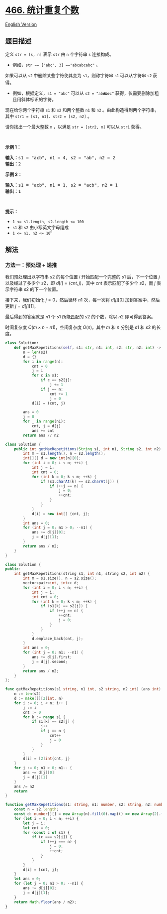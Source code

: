 # [466. 统计重复个数](https://leetcode.cn/problems/count-the-repetitions)

[English Version](/solution/0400-0499/0466.Count%20The%20Repetitions/README_EN.md)

<!-- tags:字符串,动态规划 -->

## 题目描述

<!-- 这里写题目描述 -->

<p>定义 <code>str = [s, n]</code> 表示 <code>str</code> 由 <code>n</code> 个字符串 <code>s</code> 连接构成。</p>

<ul>
	<li>例如，<code>str == ["abc", 3] =="abcabcabc"</code> 。</li>
</ul>

<p>如果可以从 <code>s2</code><sub> </sub>中删除某些字符使其变为 <code>s1</code>，则称字符串 <code>s1</code><sub> </sub>可以从字符串 <code>s2</code> 获得。</p>

<ul>
	<li>例如，根据定义，<code>s1 = "abc"</code> 可以从 <code>s2 = "ab<em><strong>dbe</strong></em>c"</code> 获得，仅需要删除加粗且用斜体标识的字符。</li>
</ul>

<p>现在给你两个字符串 <code>s1</code> 和 <code>s2</code> 和两个整数 <code>n1</code> 和 <code>n2</code> 。由此构造得到两个字符串，其中 <code>str1 = [s1, n1]</code>、<code>str2 = [s2, n2]</code> 。</p>

<p>请你找出一个最大整数 <code>m</code> ，以满足 <code>str = [str2, m]</code> 可以从 <code>str1</code> 获得。</p>

<p> </p>

<p><strong>示例 1：</strong></p>

<pre>
<strong>输入：</strong>s1 = "acb", n1 = 4, s2 = "ab", n2 = 2
<strong>输出：</strong>2
</pre>

<p><strong>示例 2：</strong></p>

<pre>
<strong>输入：</strong>s1 = "acb", n1 = 1, s2 = "acb", n2 = 1
<strong>输出：</strong>1
</pre>

<p> </p>

<p><strong>提示：</strong></p>

<ul>
	<li><code>1 <= s1.length, s2.length <= 100</code></li>
	<li><code>s1</code> 和 <code>s2</code> 由小写英文字母组成</li>
	<li><code>1 <= n1, n2 <= 10<sup>6</sup></code></li>
</ul>

## 解法

### 方法一：预处理 + 递推

我们预处理出以字符串 $s2$ 的每个位置 $i$ 开始匹配一个完整的 $s1$ 后，下一个位置 $j$ 以及经过了多少个 $s2$，即 $d[i] = (cnt, j)$，其中 $cnt$ 表示匹配了多少个 $s2$，而 $j$ 表示字符串 $s2$ 的下一个位置。

接下来，我们初始化 $j=0$，然后循环 $n1$ 次，每一次将 $d[j][0]$ 加到答案中，然后更新 $j=d[j][1]$。

最后得到的答案就是 $n1$ 个 $s1$ 所能匹配的 $s2$ 的个数，除以 $n2$ 即可得到答案。

时间复杂度 $O(m \times n + n1)$，空间复杂度 $O(n)$。其中 $m$ 和 $n$ 分别是 $s1$ 和 $s2$ 的长度。

<!-- tabs:start -->

```python
class Solution:
    def getMaxRepetitions(self, s1: str, n1: int, s2: str, n2: int) -> int:
        n = len(s2)
        d = {}
        for i in range(n):
            cnt = 0
            j = i
            for c in s1:
                if c == s2[j]:
                    j += 1
                if j == n:
                    cnt += 1
                    j = 0
            d[i] = (cnt, j)

        ans = 0
        j = 0
        for _ in range(n1):
            cnt, j = d[j]
            ans += cnt
        return ans // n2
```

```java
class Solution {
    public int getMaxRepetitions(String s1, int n1, String s2, int n2) {
        int m = s1.length(), n = s2.length();
        int[][] d = new int[n][0];
        for (int i = 0; i < n; ++i) {
            int j = i;
            int cnt = 0;
            for (int k = 0; k < m; ++k) {
                if (s1.charAt(k) == s2.charAt(j)) {
                    if (++j == n) {
                        j = 0;
                        ++cnt;
                    }
                }
            }
            d[i] = new int[] {cnt, j};
        }
        int ans = 0;
        for (int j = 0; n1 > 0; --n1) {
            ans += d[j][0];
            j = d[j][1];
        }
        return ans / n2;
    }
}
```

```cpp
class Solution {
public:
    int getMaxRepetitions(string s1, int n1, string s2, int n2) {
        int m = s1.size(), n = s2.size();
        vector<pair<int, int>> d;
        for (int i = 0; i < n; ++i) {
            int j = i;
            int cnt = 0;
            for (int k = 0; k < m; ++k) {
                if (s1[k] == s2[j]) {
                    if (++j == n) {
                        ++cnt;
                        j = 0;
                    }
                }
            }
            d.emplace_back(cnt, j);
        }
        int ans = 0;
        for (int j = 0; n1; --n1) {
            ans += d[j].first;
            j = d[j].second;
        }
        return ans / n2;
    }
};
```

```go
func getMaxRepetitions(s1 string, n1 int, s2 string, n2 int) (ans int) {
	n := len(s2)
	d := make([][2]int, n)
	for i := 0; i < n; i++ {
		j := i
		cnt := 0
		for k := range s1 {
			if s1[k] == s2[j] {
				j++
				if j == n {
					cnt++
					j = 0
				}
			}
		}
		d[i] = [2]int{cnt, j}
	}
	for j := 0; n1 > 0; n1-- {
		ans += d[j][0]
		j = d[j][1]
	}
	ans /= n2
	return
}
```

```ts
function getMaxRepetitions(s1: string, n1: number, s2: string, n2: number): number {
    const n = s2.length;
    const d: number[][] = new Array(n).fill(0).map(() => new Array(2).fill(0));
    for (let i = 0; i < n; ++i) {
        let j = i;
        let cnt = 0;
        for (const c of s1) {
            if (c === s2[j]) {
                if (++j === n) {
                    j = 0;
                    ++cnt;
                }
            }
        }
        d[i] = [cnt, j];
    }
    let ans = 0;
    for (let j = 0; n1 > 0; --n1) {
        ans += d[j][0];
        j = d[j][1];
    }
    return Math.floor(ans / n2);
}
```

<!-- tabs:end -->

<!-- end -->
